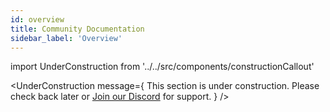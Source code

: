 ```yaml
---
id: overview
title: Community Documentation
sidebar_label: 'Overview'
---
```


import UnderConstruction from '../../src/components/constructionCallout'

<UnderConstruction 
  message={
    <span>
      This section is under construction. Please check back later or <a href="https://paradisebots.net/discord">Join our Discord</a> for support.
    </span>
  } 
/>

